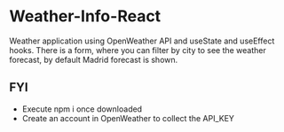 # Weather-Info-React
Weather application using OpenWeather API and useState and useEffect hooks. There is a form, where you can filter by city to see the weather forecast, by default Madrid forecast is shown.
## FYI
- Execute npm i once downloaded
- Create an account in OpenWeather to collect the API_KEY

